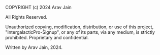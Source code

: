 COPYRIGHT (c) 2024 Arav Jain

All Rights Reserved.

Unauthorized copying, modification, distribution, or use of this project, "IntergalacticPro-Signup", or any of its parts, via any medium, is strictly prohibited. Proprietary and confidential.

Written by Arav Jain, 2024.
